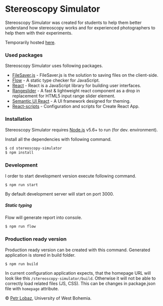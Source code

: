 # Stereoscopy Simulator

Stereoscopy Simulator was created for students to help them better understand how stereoscopy works and for experienced photographers to help them with their experiments.

Temporarily hosted [here](http://dp.marpaweb.eu).
### Used packages

Stereoscopy Simulator uses following packages.
* [FileSaver.js] - FileSaver.js is the solution to saving files on the client-side.
* [Flow] - A static type checker for JavaScript.
* [React] - React is a JavaScript library for building user interfaces.
* [Rangeslider] - A fast & lightweight react component as a drop in replacement for HTML5 input range slider element.
* [Semantic UI React] - A UI framework designed for theming.
* [React-scripts] - Configuration and scripts for Create React App.

### Installation

Stereoscopy Simulator requires [Node.js](https://nodejs.org/) v5.6+ to run (for dev. environment).

Install all the dependencies with following command.

```sh
$ cd stereoscopy-simulator
$ npm install
```
### Development
I order to start development version execute following command.
```sh
$ npm run start
```
By default development server will start on port 3000.
##### Static typing
Flow will generate report into console.
```sh
$ npm run flow
```
### Production ready version
Production ready version can be created with this command. Generated application is stored in build folder.
```sh
$ npm run build
```
In current configuration application expects, that the homepage URL will look like this `/stereoscopy-simulator/build`. Otherwise it will not be able to correctly load related files (JS, CSS).
This can be changes in package.json file with `homepage` attribute.

© [Petr Lobaz](http://www.kiv.zcu.cz/cz/katedra/osoby-seznam/osoba-detail.html?login=lobaz), University of West Bohemia.

[FileSaver.js]: <https://www.npmjs.com/package/file-saver>
[Flow]: <https://flow.org/>
[React]: <https:/reactjs.org/>
[Rangeslider]: <https://www.npmjs.com/package/react-rangeslider>
[Semantic UI React]: <https://www.npmjs.com/package/file-saverg>
[React-scripts]: <https://www.npmjs.com/package/react-scripts>
